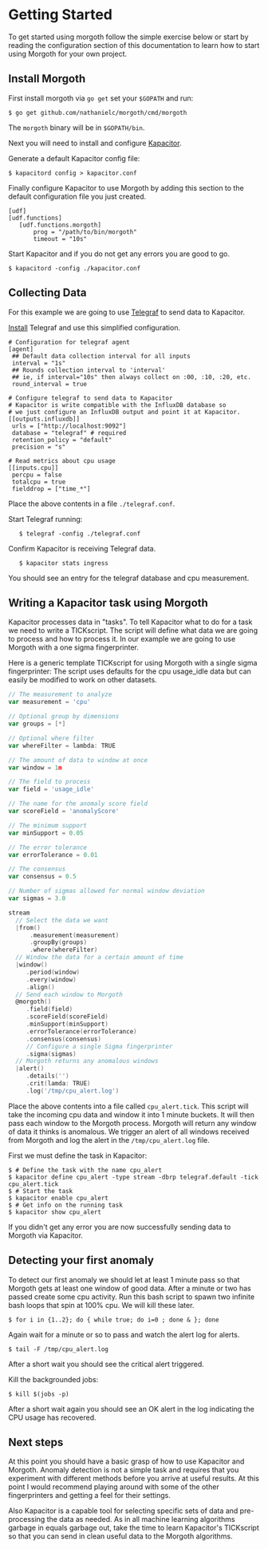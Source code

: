 # Getting Started

To get started using morgoth follow the simple exercise below
or start by reading the configuration section of this documentation
to learn how to start using Morgoth for your own project.

## Install Morgoth

First install morgoth via `go get` set your `$GOPATH` and run:


```
$ go get github.com/nathanielc/morgoth/cmd/morgoth
```

The `morgoth` binary will be in `$GOPATH/bin`.

Next you will need to install and configure [Kapacitor](https://github.com/influxdata/kapacitor).

Generate a default Kapacitor config file:


```
$ kapacitord config > kapacitor.conf
```

Finally configure Kapacitor to use Morgoth by adding this section to the default configuration file you just created.


```
[udf]
[udf.functions]
   [udf.functions.morgoth]
       prog = "/path/to/bin/morgoth"
       timeout = "10s"
```


Start Kapacitor and if you do not get any errors you are good to go.


```
$ kapacitord -config ./kapacitor.conf
```

## Collecting Data

For this example we are going to use [Telegraf](https://github/com/influxdata/telegraf) to send data to Kapacitor.

[Install](https://github.com/influxdata/telegraf#installation) Telegraf and use this simplified configuration.


```
# Configuration for telegraf agent
[agent]
 ## Default data collection interval for all inputs
 interval = "1s"
 ## Rounds collection interval to 'interval'
 ## ie, if interval="10s" then always collect on :00, :10, :20, etc.
 round_interval = true

# Configure telegraf to send data to Kapacitor
# Kapacitor is write compatible with the InfluxDB database so
# we just configure an InfluxDB output and point it at Kapacitor.
[[outputs.influxdb]]
 urls = ["http://localhost:9092"]
 database = "telegraf" # required
 retention_policy = "default"
 precision = "s"

# Read metrics about cpu usage
[[inputs.cpu]]
 percpu = false
 totalcpu = true
 fielddrop = ["time_*"]
```

Place the above contents in a file `./telegraf.conf`.


Start Telegraf running:


```
   $ telegraf -config ./telegraf.conf
```

Confirm Kapacitor is receiving Telegraf data.

```
   $ kapacitor stats ingress
```

You should see an entry for the telegraf database and cpu measurement.

## Writing a Kapacitor task using Morgoth

Kapacitor processes data in "tasks".
To tell Kapacitor what to do for a task we need to write a TICKscript.
The script will define what data we are going to process and how to process it.
In our example we are going to use Morgoth with a one sigma fingerprinter.

Here is a generic template TICKscript for using Morgoth with a single sigma fingerprinter:
The script uses defaults for the cpu usage_idle data but can easily be modified to work on other datasets.

```go
// The measurement to analyze
var measurement = 'cpu'

// Optional group by dimensions
var groups = [*]

// Optional where filter
var whereFilter = lambda: TRUE

// The amount of data to window at once
var window = 1m

// The field to process
var field = 'usage_idle'

// The name for the anomaly score field
var scoreField = 'anomalyScore'

// The minimum support
var minSupport = 0.05

// The error tolerance
var errorTolerance = 0.01

// The consensus
var consensus = 0.5

// Number of sigmas allowed for normal window deviation
var sigmas = 3.0

stream
  // Select the data we want
  |from()
      .measurement(measurement)
      .groupBy(groups)
      .where(whereFilter)
  // Window the data for a certain amount of time
  |window()
     .period(window)
     .every(window)
     .align()
  // Send each window to Morgoth
  @morgoth()
     .field(field)
     .scoreField(scoreField)
     .minSupport(minSupport)
     .errorTolerance(errorTolerance)
     .consensus(consensus)
     // Configure a single Sigma fingerprinter
     .sigma(sigmas)
  // Morgoth returns any anomalous windows
  |alert()
     .details('')
     .crit(lamda: TRUE)
     .log('/tmp/cpu_alert.log')
```


Place the above contents into a file called `cpu_alert.tick`.
This script will take the incoming cpu data and window it into 1 minute buckets.
It will then pass each window to the Morgoth process.
Morgoth will return any window of data it thinks is anomalous.
We trigger an alert of all windows received from Morgoth and log the alert in the `/tmp/cpu_alert.log` file.

First we must define the task in Kapacitor:


```
$ # Define the task with the name cpu_alert
$ kapacitor define cpu_alert -type stream -dbrp telegraf.default -tick cpu_alert.tick
$ # Start the task
$ kapacitor enable cpu_alert
$ # Get info on the running task
$ kapacitor show cpu_alert
```

If you didn't get any error you are now successfully sending data to Morgoth via Kapacitor.


## Detecting your first anomaly

To detect our first anomaly we should let at least 1 minute pass so that Morgoth gets at least one window of good data.
After a minute or two has passed create some cpu activity.
Run this bash script to spawn two infinite bash loops that spin at 100% cpu.
We will kill these later.

```
$ for i in {1..2}; do { while true; do i=0 ; done & }; done
```

Again wait for a minute or so to pass and watch the alert log for alerts.

```
$ tail -F /tmp/cpu_alert.log
```

After a short wait you should see the critical alert triggered.

Kill the backgrounded jobs:

```
$ kill $(jobs -p)
```

After a short wait again you should see an OK alert in the log indicating the CPU usage has recovered.

## Next steps

At this point you should have a basic grasp of how to use Kapacitor and Morgoth.
Anomaly detection is not a simple task and requires that you experiment with different methods before you arrive at useful results.
At this point I would recommend playing around with some of the other fingerprinters and getting a feel for their settings.

Also Kapacitor is a capable tool for selecting specific sets of data and pre-processing the data as needed.
As in all machine learning algorithms garbage in equals garbage out, take the time to learn Kapacitor's TICKscript so that
you can send in clean useful data to the Morgoth algorithms.
